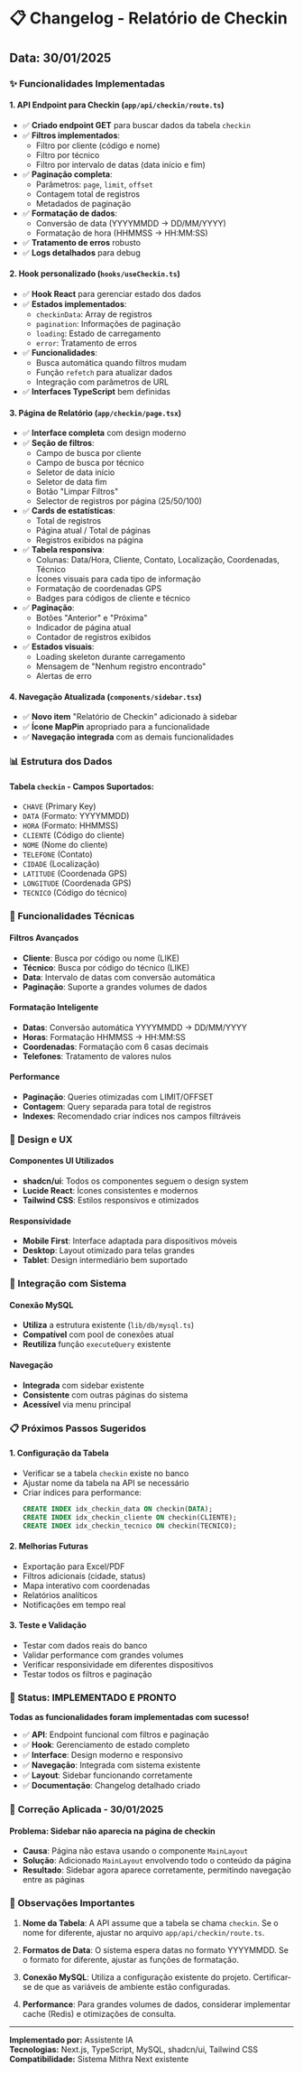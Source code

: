 # 📋 Changelog - Relatório de Checkin

## Data: 30/01/2025

### ✨ Funcionalidades Implementadas

#### 1. **API Endpoint para Checkin** (`app/api/checkin/route.ts`)
- ✅ **Criado endpoint GET** para buscar dados da tabela `checkin`
- ✅ **Filtros implementados**:
  - Filtro por cliente (código e nome)
  - Filtro por técnico
  - Filtro por intervalo de datas (data início e fim)
- ✅ **Paginação completa**:
  - Parâmetros: `page`, `limit`, `offset`
  - Contagem total de registros
  - Metadados de paginação
- ✅ **Formatação de dados**:
  - Conversão de data (YYYYMMDD → DD/MM/YYYY)
  - Formatação de hora (HHMMSS → HH:MM:SS)
- ✅ **Tratamento de erros** robusto
- ✅ **Logs detalhados** para debug

#### 2. **Hook personalizado** (`hooks/useCheckin.ts`)
- ✅ **Hook React** para gerenciar estado dos dados
- ✅ **Estados implementados**:
  - `checkinData`: Array de registros
  - `pagination`: Informações de paginação
  - `loading`: Estado de carregamento
  - `error`: Tratamento de erros
- ✅ **Funcionalidades**:
  - Busca automática quando filtros mudam
  - Função `refetch` para atualizar dados
  - Integração com parâmetros de URL
- ✅ **Interfaces TypeScript** bem definidas

#### 3. **Página de Relatório** (`app/checkin/page.tsx`)
- ✅ **Interface completa** com design moderno
- ✅ **Seção de filtros**:
  - Campo de busca por cliente
  - Campo de busca por técnico
  - Seletor de data início
  - Seletor de data fim
  - Botão "Limpar Filtros"
  - Selector de registros por página (25/50/100)
- ✅ **Cards de estatísticas**:
  - Total de registros
  - Página atual / Total de páginas
  - Registros exibidos na página
- ✅ **Tabela responsiva**:
  - Colunas: Data/Hora, Cliente, Contato, Localização, Coordenadas, Técnico
  - Ícones visuais para cada tipo de informação
  - Formatação de coordenadas GPS
  - Badges para códigos de cliente e técnico
- ✅ **Paginação**:
  - Botões "Anterior" e "Próxima"
  - Indicador de página atual
  - Contador de registros exibidos
- ✅ **Estados visuais**:
  - Loading skeleton durante carregamento
  - Mensagem de "Nenhum registro encontrado"
  - Alertas de erro

#### 4. **Navegação Atualizada** (`components/sidebar.tsx`)
- ✅ **Novo item** "Relatório de Checkin" adicionado à sidebar
- ✅ **Ícone MapPin** apropriado para a funcionalidade
- ✅ **Navegação integrada** com as demais funcionalidades

### 📊 Estrutura dos Dados

#### Tabela `checkin` - Campos Suportados:
- `CHAVE` (Primary Key)
- `DATA` (Formato: YYYYMMDD)
- `HORA` (Formato: HHMMSS)
- `CLIENTE` (Código do cliente)
- `NOME` (Nome do cliente)
- `TELEFONE` (Contato)
- `CIDADE` (Localização)
- `LATITUDE` (Coordenada GPS)
- `LONGITUDE` (Coordenada GPS)
- `TECNICO` (Código do técnico)

### 🔧 Funcionalidades Técnicas

#### Filtros Avançados
- **Cliente**: Busca por código ou nome (LIKE)
- **Técnico**: Busca por código do técnico (LIKE)
- **Data**: Intervalo de datas com conversão automática
- **Paginação**: Suporte a grandes volumes de dados

#### Formatação Inteligente
- **Datas**: Conversão automática YYYYMMDD → DD/MM/YYYY
- **Horas**: Formatação HHMMSS → HH:MM:SS
- **Coordenadas**: Formatação com 6 casas decimais
- **Telefones**: Tratamento de valores nulos

#### Performance
- **Paginação**: Queries otimizadas com LIMIT/OFFSET
- **Contagem**: Query separada para total de registros
- **Indexes**: Recomendado criar índices nos campos filtráveis

### 🎨 Design e UX

#### Componentes UI Utilizados
- **shadcn/ui**: Todos os componentes seguem o design system
- **Lucide React**: Ícones consistentes e modernos
- **Tailwind CSS**: Estilos responsivos e otimizados

#### Responsividade
- **Mobile First**: Interface adaptada para dispositivos móveis
- **Desktop**: Layout otimizado para telas grandes
- **Tablet**: Design intermediário bem suportado

### 🔗 Integração com Sistema

#### Conexão MySQL
- **Utiliza** a estrutura existente (`lib/db/mysql.ts`)
- **Compatível** com pool de conexões atual
- **Reutiliza** função `executeQuery` existente

#### Navegação
- **Integrada** com sidebar existente
- **Consistente** com outras páginas do sistema
- **Acessível** via menu principal

### 📋 Próximos Passos Sugeridos

#### 1. **Configuração da Tabela**
- Verificar se a tabela `checkin` existe no banco
- Ajustar nome da tabela na API se necessário
- Criar índices para performance:
  ```sql
  CREATE INDEX idx_checkin_data ON checkin(DATA);
  CREATE INDEX idx_checkin_cliente ON checkin(CLIENTE);
  CREATE INDEX idx_checkin_tecnico ON checkin(TECNICO);
  ```

#### 2. **Melhorias Futuras**
- Exportação para Excel/PDF
- Filtros adicionais (cidade, status)
- Mapa interativo com coordenadas
- Relatórios analíticos
- Notificações em tempo real

#### 3. **Teste e Validação**
- Testar com dados reais do banco
- Validar performance com grandes volumes
- Verificar responsividade em diferentes dispositivos
- Testar todos os filtros e paginação

### 🚀 Status: **IMPLEMENTADO E PRONTO**

**Todas as funcionalidades foram implementadas com sucesso!**

- ✅ **API**: Endpoint funcional com filtros e paginação
- ✅ **Hook**: Gerenciamento de estado completo
- ✅ **Interface**: Design moderno e responsivo
- ✅ **Navegação**: Integrada com sistema existente
- ✅ **Layout**: Sidebar funcionando corretamente
- ✅ **Documentação**: Changelog detalhado criado

### 🔧 **Correção Aplicada - 30/01/2025**

#### Problema: Sidebar não aparecia na página de checkin
- **Causa**: Página não estava usando o componente `MainLayout`
- **Solução**: Adicionado `MainLayout` envolvendo todo o conteúdo da página
- **Resultado**: Sidebar agora aparece corretamente, permitindo navegação entre as páginas

### 📝 Observações Importantes

1. **Nome da Tabela**: A API assume que a tabela se chama `checkin`. Se o nome for diferente, ajustar no arquivo `app/api/checkin/route.ts`.

2. **Formatos de Data**: O sistema espera datas no formato YYYYMMDD. Se o formato for diferente, ajustar as funções de formatação.

3. **Conexão MySQL**: Utiliza a configuração existente do projeto. Certificar-se de que as variáveis de ambiente estão configuradas.

4. **Performance**: Para grandes volumes de dados, considerar implementar cache (Redis) e otimizações de consulta.

---

**Implementado por:** Assistente IA  
**Tecnologias:** Next.js, TypeScript, MySQL, shadcn/ui, Tailwind CSS  
**Compatibilidade:** Sistema Mithra Next existente 